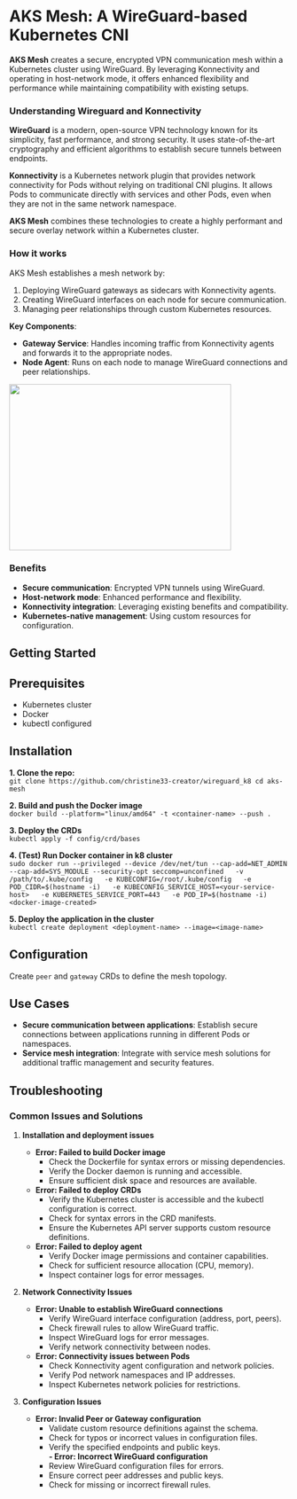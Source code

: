 # AKS Mesh: A WireGuard-based Kubernetes CNI

**AKS Mesh** creates a secure, encrypted VPN communication mesh within a Kubernetes cluster using WireGuard. By leveraging Konnectivity and operating in host-network mode, it offers enhanced flexibility and performance while maintaining compatibility with existing setups.

### Understanding Wireguard and Konnectivity

**WireGuard** is a modern, open-source VPN technology known for its simplicity, fast performance, and strong security. It uses state-of-the-art cryptography and efficient algorithms to establish secure tunnels between endpoints.

**Konnectivity** is a Kubernetes network plugin that provides network connectivity for Pods without relying on traditional CNI plugins. It allows Pods to communicate directly with services and other Pods, even when they are not in the same network namespace.

**AKS Mesh** combines these technologies to create a highly performant and secure overlay network within a Kubernetes cluster.

### How it works

AKS Mesh establishes a mesh network by:

1. Deploying WireGuard gateways as sidecars with Konnectivity agents.
2. Creating WireGuard interfaces on each node for secure communication.
3. Managing peer relationships through custom Kubernetes resources.
   
**Key Components**:

- **Gateway Service**: Handles incoming traffic from Konnectivity agents and forwards it to the appropriate nodes.
- **Node Agent**: Runs on each node to manage WireGuard connections and peer relationships.

<img src="https://github.com/christine33-creator/wireguard_k8/assets/119143674/62b7b3b8-de71-4603-abcc-89a266e61710" width="400" height="300">


### Benefits

- **Secure communication**: Encrypted VPN tunnels using WireGuard.
- **Host-network mode**: Enhanced performance and flexibility.
- **Konnectivity integration**: Leveraging existing benefits and compatibility.
- **Kubernetes-native management**: Using custom resources for configuration.

## Getting Started

## Prerequisites

- Kubernetes cluster
- Docker
- kubectl configured

## Installation

**1. Clone the repo:**  
`git clone https://github.com/christine33-creator/wireguard_k8
cd aks-mesh`

**2. Build and push the Docker image**  
`docker build --platform="linux/amd64" -t <container-name> --push .`

**3. Deploy the CRDs**  
`kubectl apply -f config/crd/bases`

**4. (Test) Run Docker container in k8 cluster**  
`sudo docker run --privileged --device /dev/net/tun --cap-add=NET_ADMIN --cap-add=SYS_MODULE --security-opt seccomp=unconfined  
-v /path/to/.kube/config  
-e KUBECONFIG=/root/.kube/config  
-e POD_CIDR=$(hostname -i)  
-e KUBECONFIG_SERVICE_HOST=<your-service-host>  
-e KUBERNETES_SERVICE_PORT=443  
-e POD_IP=$(hostname -i)  
<docker-image-created>`

**5. Deploy the application in the cluster**  
`kubectl create deployment <deployment-name> --image=<image-name>`


## Configuration

Create `peer` and `gateway` CRDs to define the mesh topology.

## Use Cases

- **Secure communication between applications**: Establish secure connections between applications running in different Pods or namespaces.
- **Service mesh integration**: Integrate with service mesh solutions for additional traffic management and security features.

## Troubleshooting

### Common Issues and Solutions

1. **Installation and deployment issues**
   - **Error: Failed to build Docker image**
      - Check the Dockerfile for syntax errors or missing dependencies.
      - Verify the Docker daemon is running and accessible.
      - Ensure sufficient disk space and resources are available.
   - **Error: Failed to deploy CRDs**
      - Verify the Kubernetes cluster is accessible and the kubectl configuration is correct.
      - Check for syntax errors in the CRD manifests.
      - Ensure the Kubernetes API server supports custom resource definitions.
   - **Error: Failed to deploy agent**
      - Verify Docker image permissions and container capabilities.
      - Check for sufficient resource allocation (CPU, memory).
      - Inspect container logs for error messages.
 
2. **Network Connectivity Issues**
   - **Error: Unable to establish WireGuard connections**
      - Verify WireGuard interface configuration (address, port, peers).
      - Check firewall rules to allow WireGuard traffic.
      - Inspect WireGuard logs for error messages.
      - Verify network connectivity between nodes.
   - **Error: Connectivity issues between Pods**
      - Check Konnectivity agent configuration and network policies.
      - Verify Pod network namespaces and IP addresses.
      - Inspect Kubernetes network policies for restrictions.

3. **Configuration Issues**
   - **Error: Invalid Peer or Gateway configuration**
      - Validate custom resource definitions against the schema.
      - Check for typos or incorrect values in configuration files.
      - Verify the specified endpoints and public keys.  
   **- Error: Incorrect WireGuard configuration**
      - Review WireGuard configuration files for errors.
      - Ensure correct peer addresses and public keys.
      - Check for missing or incorrect firewall rules.

